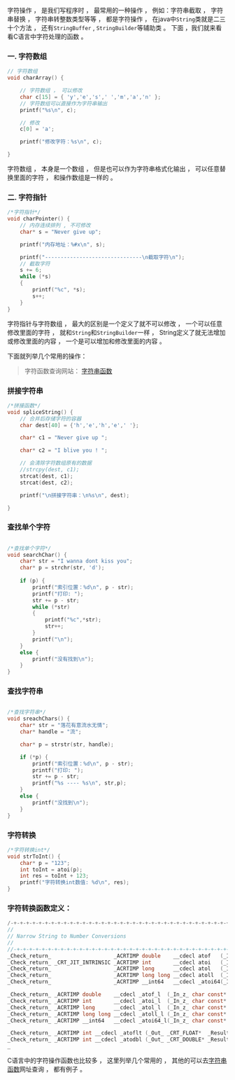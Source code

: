 字符操作 ， 是我们写程序时 ， 最常用的一种操作 ， 例如：字符串截取 ， 字符串替换 ， 字符串转整数类型等等 ， 都是字符操作 ， 在java中`String`类就是二三十个方法 ， 还有`StringBuffer` , `StringBuilder`等辅助类 。 下面 ，我们就来看看C语言中字符处理的函数 。

### 一. 字符数组
```c
// 字符数组
void charArray() {

	// 字符数组 ， 可以修改
	char c[15] = { 'y','e','s',' ','m','a','n' };
	// 字符数组可以直接作为字符串输出
	printf("%s\n", c);

	// 修改
	c[0] = 'a';

	printf("修改字符：%s\n", c);

}
```
字符数组 ， 本身是一个数组 ， 但是也可以作为字符串格式化输出 ， 可以任意替换里面的字符 ， 和操作数组是一样的 。

### 二. 字符指针
```c
/*字符指针*/
void charPointer() {
	// 内存连续排列 , 不可修改
	char* s = "Never give up";

	printf("内存地址：%#x\n", s);

	printf("-------------------------------\n截取字符\n");
	// 截取字符
	s += 6;
	while (*s)
	{
		printf("%c", *s);
		s++;
	}
}
```
字符指针与字符数组 ， 最大的区别是一个定义了就不可以修改 ， 一个可以任意修改里面的字符 ， 就和`String`和`StringBuilder`一样 ， String定义了就无法增加或修改里面的内容 ， 一个是可以增加和修改里面的内容 。

下面就列举几个常用的操作：
> 字符函数查询网站： [字符串函数](http://www.kuqin.com/clib/string/strpbrk.html)


### 拼接字符串
```c
/*拼接函数*/
void spliceString() {
	// 合并后存储字符的容器
	char dest[40] = {'h','e','h','e',' '};

	char* c1 = "Never give up ";

	char* c2 = "I blive you ! ";

	// 会清除字符数组原有的数据
	//strcpy(dest, c1);
	strcat(dest, c1);
	strcat(dest, c2);

	printf("\n拼接字符串：\n%s\n", dest);

}
```
### 查找单个字符
```c

/*查找单个字符*/
void searchChar() {
	char* str = "I wanna dont kiss you";
	char* p = strchr(str, 'd');
	
	if (p) {
		printf("索引位置：%d\n", p - str);
		printf("打印: ");
		str += p - str;
		while (*str)
		{
			printf("%c",*str);
			str++;
		}
		printf("\n");
	}
	else {
		printf("没有找到\n");
	}
}
```
### 查找字符串
```c

/*查找字符串*/
void sreachChars() {
	char* str = "落花有意流水无情";
	char* handle = "流";

	char* p = strstr(str, handle);

	if (*p) {
		printf("索引位置：%d\n", p - str);
		printf("打印: ");
		str += p - str;
		printf("%s ---- %s\n", str,p);
	}
	else {
		printf("没找到\n");
	}
}
```
### 字符转换
```c
/*字符转换int*/
void strToInt() {
	char* p = "123";
	int toInt = atoi(p);
	int res = toInt + 123;
	printf("字符转换int数值: %d\n", res);
}
```

### 字符转换函数定义：
```c
/-+-+-+-+-+-+-+-+-+-+-+-+-+-+-+-+-+-+-+-+-+-+-+-+-+-+-+-+-+-+-+-+-+-+-+-+-+-+-+
//
// Narrow String to Number Conversions
//
//-+-+-+-+-+-+-+-+-+-+-+-+-+-+-+-+-+-+-+-+-+-+-+-+-+-+-+-+-+-+-+-+-+-+-+-+-+-+-+
_Check_return_                    _ACRTIMP double    __cdecl atof   (_In_z_ char const* _String);
_Check_return_ _CRT_JIT_INTRINSIC _ACRTIMP int       __cdecl atoi   (_In_z_ char const* _String);
_Check_return_                    _ACRTIMP long      __cdecl atol   (_In_z_ char const* _String);
_Check_return_                    _ACRTIMP long long __cdecl atoll  (_In_z_ char const* _String);
_Check_return_                    _ACRTIMP __int64   __cdecl _atoi64(_In_z_ char const* _String);

_Check_return_ _ACRTIMP double    __cdecl _atof_l  (_In_z_ char const* _String, _In_opt_ _locale_t _Locale);
_Check_return_ _ACRTIMP int       __cdecl _atoi_l  (_In_z_ char const* _String, _In_opt_ _locale_t _Locale);
_Check_return_ _ACRTIMP long      __cdecl _atol_l  (_In_z_ char const* _String, _In_opt_ _locale_t _Locale);
_Check_return_ _ACRTIMP long long __cdecl _atoll_l (_In_z_ char const* _String, _In_opt_ _locale_t _Locale);
_Check_return_ _ACRTIMP __int64   __cdecl _atoi64_l(_In_z_ char const* _String, _In_opt_ _locale_t _Locale);

_Check_return_ _ACRTIMP int __cdecl _atoflt (_Out_ _CRT_FLOAT*  _Result, _In_z_ char const* _String);
_Check_return_ _ACRTIMP int __cdecl _atodbl (_Out_ _CRT_DOUBLE* _Result, _In_z_ char*       _String);
_
```
C语言中的字符操作函数也比较多 ， 这里列举几个常用的 ， 其他的可以去[字符串函数](http://www.kuqin.com/clib/string/strpbrk.html)网址查询 ， 都有例子  。

